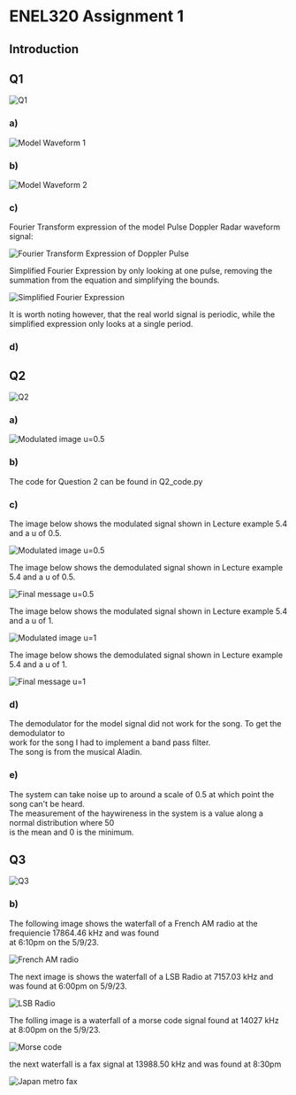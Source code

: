 <h1>
ENEL320 Assignment 1
</h1>

<h2>
Introduction
</h2>
<h2>
Q1
</h2>

![Q1](/images/Q1_image.JPG)
<h3>
a)
</h3>

![Model Waveform 1](/images/Model_of_Pulse_Doppler_Radar_Waveform.png)

<h3>
b)
</h3>

![Model Waveform 2](/images/Model_of_Pulse_Doppler_Radar_Waveform.png)

<h3>
c)
</h3>

<p>
Fourier Transform expression of the model Pulse Doppler Radar waveform signal:
</p>

![Fourier Transform Expression of Doppler Pulse](/images/Fourier_Transform_Expression_for_Doppler_Pulse.JPG)

<p>
Simplified Fourier Expression by only looking at one pulse, removing the summation from the equation and simplifying the bounds. 
</p>

![Simplified Fourier Expression](/images/Simplfied_Fourier_Transform_Expression.JPG)

<p>
It is worth noting however, that the real world signal is periodic, while the simplified expression only looks at a single period.
</p>

<h3>
d)
</h3>

<h2>
Q2
</h2>

![Q2](/images/Q2_image.JPG)

<h3>
a)
</h3>

![Modulated image u=0.5](/images/RX%20and%20Tx%20Design.jpg)
<h3>
b)
</h3>
<p>
  The code for Question 2 can be found in Q2_code.py
</p>
<h3>
c)
</h3>
<p>
  The image below shows the modulated signal shown in Lecture example 5.4 and a u of 0.5.
</p>

![Modulated image u=0.5](/images/mod%20u=0.5.png)
<p>
  The image below shows the demodulated signal shown in Lecture example 5.4 and a u of 0.5.
</p>

![Final message u=0.5](/images/msg%20u%20=%200.5.png)
<p>
  The image below shows the modulated signal shown in Lecture example 5.4 and a u of 1.
</p>

![Modulated image u=1](/images/mod%20u%20=%201.png)
<p>
  The image below shows the demodulated signal shown in Lecture example 5.4 and a u of 1.
</p>

![Final message u=1](/images/msg%20u%20=%201.png)
<h3>
d)
</h3>
<p>
  The demodulator for the model signal did not work for the song. To get the demodulator to <br />
  work for the song I had to implement a band pass filter.<br />
  The song is from the musical Aladin.
</p>
<h3>
e)
</h3>
<p>
  The system can take noise up to around a scale of 0.5 at which point the song can't be heard.<br />
  The measurement of the haywireness in the system is a value along a normal distribution where 50 <br />
  is the mean and 0 is the minimum.
</p>

<h2>
Q3
</h2>

![Q3](/images/Q3_image.JPG)

<h3>
b)
</h3>
<p>
  The following image shows the waterfall of a French AM radio at the frequiencie 17864.46 kHz and was found<br />
  at 6:10pm on the 5/9/23. 
</p>

![French AM radio](/images/AM%20signal%20Fench%2017864.46.png)
<p>
  The next image is shows the waterfall of a LSB Radio at 7157.03 kHz and was found at 6:00pm on 5/9/23.
</p>

![LSB Radio](/images/LSB%20radio%207157.03.png)
<p>
  The folling image is a waterfall of a morse code signal found at 14027 kHz at 8:00pm on the 5/9/23.
</p>

![Morse code](/images/Morse%20Code%2014027.png)
<p>
  the next waterfall is a fax signal at 13988.50 kHz and was found at 8:30pm
</p>

![Japan metro fax](/images/Weird%20signal%2013988.50.png)
